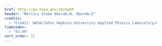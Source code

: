 ```yaml
---
href: http://go.nasa.gov/2bcEpAP
header: "Mercury Globe 0&ordm;N, 0&ordm;E"
credits:
  - "Credit: NASA/Johns Hopkins University Applied Physics Laboratory/Carnegie Institution of Washington"
timecodes:
  - "03:40"
sort_order: 71
---
```

